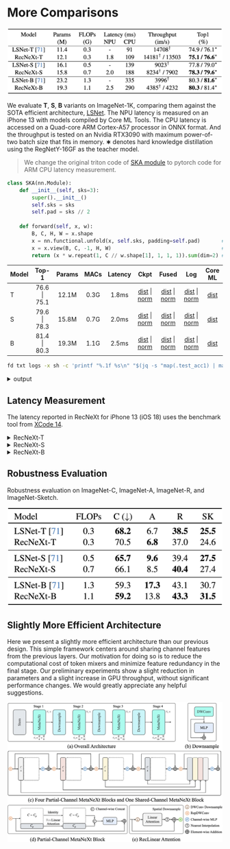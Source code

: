 # More Comparisons

![Classification](./figures/classification.png)

We evaluate **T**, **S**, **B** variants on ImageNet-1K, comparing them against the SOTA efficient architecture, [LSNet](https://github.com/jameslahm/lsnet). 
The NPU latency is measured on an iPhone 13 with models compiled by Core ML Tools. 
The CPU latency is accessed on a Quad-core ARM Cortex-A57 processor in ONNX format. 
And the throughput is tested on an Nvidia RTX3090 with maximum power-of-two batch size that fits in memory. 
**∗** denotes hard knowledge distillation using the RegNetY-16GF as the teacher model.

> We change the original triton code of [SKA module](https://github.com/THU-MIG/lsnet/blob/master/model/ska.py) to pytorch code for ARM CPU latency measurement.

```python
class SKA(nn.Module):
    def __init__(self, sks=3):
        super().__init__()
        self.sks = sks
        self.pad = sks // 2
        
    def forward(self, x, w):
        B, C, H, W = x.shape
        x = nn.functional.unfold(x, self.sks, padding=self.pad)       # [B, C*K*K, H*W]
        x = x.view(B, C, -1, H, W)                                    # [B, C, K*K, H, W]  
        return (x * w.repeat(1, C // w.shape[1], 1, 1, 1)).sum(dim=2) # [B, C, K*K, H, W] 
```

| Model |    Top-1     | Params | MACs | Latency |                                                                                               Ckpt                                                                                               |                                                                                                   Fused                                                                                                    |                                                      Log                                                      |                                              Core ML                                               |
|:------|:------------:|:------:|:----:|:-------:|:------------------------------------------------------------------------------------------------------------------------------------------------------------------------------------------------:|:----------------------------------------------------------------------------------------------------------------------------------------------------------------------------------------------------------:|:-------------------------------------------------------------------------------------------------------------:|:--------------------------------------------------------------------------------------------------:|
| T     | 76.6 \| 75.1 | 12.1M  | 0.3G |  1.8ms  | [dist](https://github.com/suous/RecNeXt/releases/download/v2.0/recnext_t_distill_300e.pth) \| [norm](https://github.com/suous/RecNeXt/releases/download/v2.0/recnext_t_without_distill_300e.pth) | [dist](https://github.com/suous/RecNeXt/releases/download/v2.0/recnext_t_distill_300e_fused.pt) \| [norm](https://github.com/suous/RecNeXt/releases/download/v2.0/recnext_t_without_distill_300e_fused.pt) | [dist](./logs/distill/recnext_t_distill_300e.txt) \| [norm](./logs/normal/recnext_t_without_distill_300e.txt) | [dist](https://github.com/suous/RecNeXt/releases/download/v2.0/recnext_t_distill_300e_224.mlmodel) |
| S     | 79.6 \| 78.3 | 15.8M  | 0.7G |  2.0ms  | [dist](https://github.com/suous/RecNeXt/releases/download/v2.0/recnext_s_distill_300e.pth) \| [norm](https://github.com/suous/RecNeXt/releases/download/v2.0/recnext_s_without_distill_300e.pth) | [dist](https://github.com/suous/RecNeXt/releases/download/v2.0/recnext_s_distill_300e_fused.pt) \| [norm](https://github.com/suous/RecNeXt/releases/download/v2.0/recnext_s_without_distill_300e_fused.pt) | [dist](./logs/distill/recnext_s_distill_300e.txt) \| [norm](./logs/normal/recnext_s_without_distill_300e.txt) | [dist](https://github.com/suous/RecNeXt/releases/download/v2.0/recnext_s_distill_300e_224.mlmodel) |
| B     | 81.4 \| 80.3 | 19.3M  | 1.1G |  2.5ms  | [dist](https://github.com/suous/RecNeXt/releases/download/v2.0/recnext_b_distill_300e.pth) \| [norm](https://github.com/suous/RecNeXt/releases/download/v2.0/recnext_b_without_distill_300e.pth) | [dist](https://github.com/suous/RecNeXt/releases/download/v2.0/recnext_b_distill_300e_fused.pt) \| [norm](https://github.com/suous/RecNeXt/releases/download/v2.0/recnext_b_without_distill_300e_fused.pt) | [dist](./logs/distill/recnext_b_distill_300e.txt) \| [norm](./logs/normal/recnext_b_without_distill_300e.txt) | [dist](https://github.com/suous/RecNeXt/releases/download/v2.0/recnext_b_distill_300e_224.mlmodel) |


```bash
fd txt logs -x sh -c 'printf "%.1f %s\n" "$(jq -s "map(.test_acc1) | max" {})" "{}"' | sort -k2
```

<details>
  <summary>
  <span>output</span>
  </summary>

```
81.4 logs/distill/recnext_b_distill_300e.txt
79.6 logs/distill/recnext_s_distill_300e.txt
79.5 logs/distill/recnext_s_distill_300e_share_channel.txt
76.6 logs/distill/recnext_t_distill_300e.txt
76.8 logs/distill/recnext_t_distill_300e_share_channel.txt
80.3 logs/normal/recnext_b_without_distill_300e.txt
78.3 logs/normal/recnext_s_without_distill_300e.txt
78.3 logs/normal/recnext_s_without_distill_300e_share_channel.txt
75.1 logs/normal/recnext_t_without_distill_300e.txt
75.2 logs/normal/recnext_t_without_distill_300e_share_channel.txt
```
</details>

## Latency Measurement

The latency reported in RecNeXt for iPhone 13 (iOS 18) uses the benchmark tool from [XCode 14](https://developer.apple.com/videos/play/wwdc2022/10027/).

<details>
<summary>
RecNeXt-T
</summary>
<img src="./figures/latency/recnext_t_224x224.png" alt="recnext_t">
</details>

<details>
<summary>
RecNeXt-S
</summary>
<img src="./figures/latency/recnext_s_224x224.png" alt="recnext_s">
</details>
<details>

<summary>
RecNeXt-B
</summary>
<img src="./figures/latency/recnext_b_224x224.png" alt="recnext_b">
</details>

## Robustness Evaluation

Robustness evaluation on ImageNet-C, ImageNet-A, ImageNet-R, and ImageNet-Sketch.

![Robustness](./figures/robust.png)

## Slightly More Efficient Architecture 

Here we present a slightly more efficient architecture than our previous design. This simple framework centers around sharing channel features from the previous layers.
Our motivation for doing so is to reduce the computational cost of token mixers and minimize feature redundancy in the final stage. Our preliminary experiments show a slight reduction in parameters and a slight increase in GPU throughput, without significant performance changes. We would greatly appreciate any helpful suggestions.

![Architecture](./figures/architecture.png)